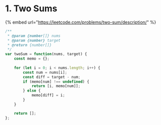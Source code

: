 # 1. Two Sums

{% embed url="https://leetcode.com/problems/two-sum/description/" %}

```javascript
/**
 * @param {number[]} nums
 * @param {number} target
 * @return {number[]}
 */
var twoSum = function(nums, target) {
    const memo = {};
    
    for (let i = 0; i < nums.length; i++) {
        const num = nums[i];
        const diff = target - num;
        if (memo[num] !== undefined) {
            return [i, memo[num]];
        } else {
            memo[diff] = i;
        }
    }

    return [];
};
```

